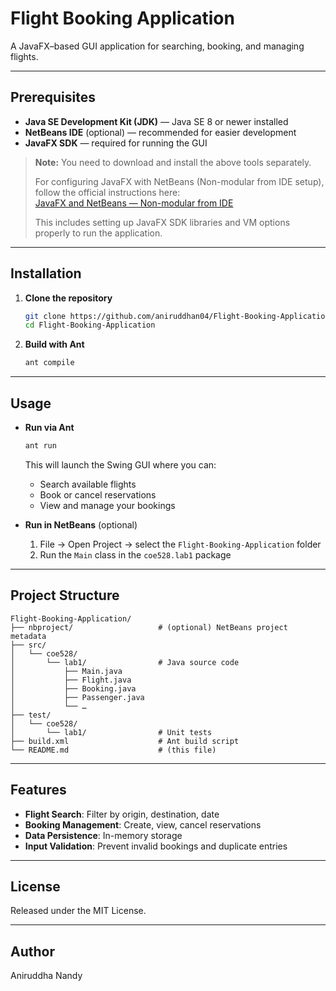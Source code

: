# Flight Booking Application

A JavaFX–based GUI application for searching, booking, and managing flights.

---

## Prerequisites

- **Java SE Development Kit (JDK)** — Java SE 8 or newer installed  
- **NetBeans IDE** (optional) — recommended for easier development  
- **JavaFX SDK** — required for running the GUI  

> **Note:** You need to download and install the above tools separately.  
>  
> For configuring JavaFX with NetBeans (Non-modular from IDE setup), follow the official instructions here:  
> [JavaFX and NetBeans — Non-modular from IDE](https://openjfx.io/openjfx-docs/index.html#netbeans-non-modular)  
>  
> This includes setting up JavaFX SDK libraries and VM options properly to run the application.

---

## Installation

1. **Clone the repository**  
   ```bash
   git clone https://github.com/aniruddhan04/Flight-Booking-Application.git
   cd Flight-Booking-Application
   ```

2. **Build with Ant**  
   ```bash
   ant compile
   ```

---

## Usage

- **Run via Ant**  
  ```bash
  ant run
  ```
  This will launch the Swing GUI where you can:
  - Search available flights  
  - Book or cancel reservations  
  - View and manage your bookings

- **Run in NetBeans** (optional)  
  1. File → Open Project → select the `Flight-Booking-Application` folder  
  2. Run the `Main` class in the `coe528.lab1` package  

---

## Project Structure

```
Flight-Booking-Application/
├── nbproject/                   # (optional) NetBeans project metadata
├── src/
│   └── coe528/
│       └── lab1/                # Java source code
│           ├── Main.java
│           ├── Flight.java
│           ├── Booking.java
│           ├── Passenger.java
│           └── …  
├── test/
│   └── coe528/
│       └── lab1/                # Unit tests
├── build.xml                    # Ant build script
└── README.md                    # (this file)
```

---

## Features

- **Flight Search**: Filter by origin, destination, date  
- **Booking Management**: Create, view, cancel reservations  
- **Data Persistence**: In-memory storage  
- **Input Validation**: Prevent invalid bookings and duplicate entries  

---

## License

Released under the MIT License.

---

## Author

Aniruddha Nandy
